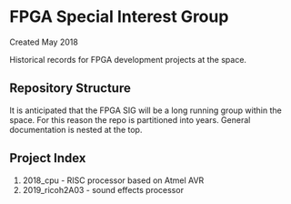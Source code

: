 # FPGA Special Interest Group
Created May 2018

Historical records for FPGA development projects at the space.

## Repository Structure
It is anticipated that the FPGA SIG will be a long running group within the space. For this reason the repo is partitioned into years. General
documentation is nested at the top.

## Project Index
1. 2018_cpu - RISC processor based on Atmel AVR
2. 2019_ricoh2A03 - sound effects processor
